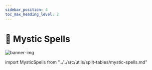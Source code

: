```yaml
---
sidebar_position: 4
toc_max_heading_level: 2
---
```


# 🧿 Mystic Spells

![banner-img](/img/banner/mystic-spells-banner.png)

import MysticSpells from "../../src/utils/split-tables/mystic-spells.md"

<MysticSpells />
